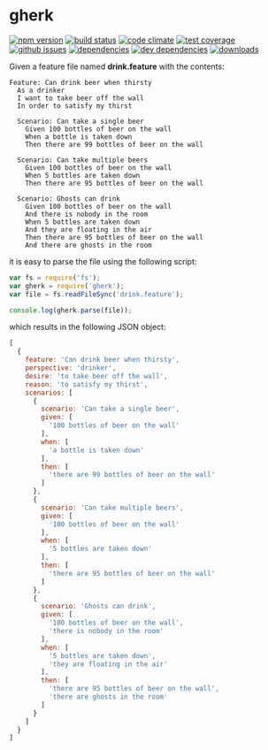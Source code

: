 # gherk
[![npm version](https://badge.fury.io/js/gherk.svg)](http://badge.fury.io/js/gherk)
[![build status](https://travis-ci.org/bakerface/gherk.svg?branch=master)](https://travis-ci.org/bakerface/gherk)
[![code climate](https://codeclimate.com/github/bakerface/gherk/badges/gpa.svg)](https://codeclimate.com/github/bakerface/gherk)
[![test coverage](https://codeclimate.com/github/bakerface/gherk/badges/coverage.svg)](https://codeclimate.com/github/bakerface/gherk/coverage)
[![github issues](https://img.shields.io/github/issues/bakerface/gherk.svg)](https://github.com/bakerface/gherk/issues)
[![dependencies](https://david-dm.org/bakerface/gherk.svg)](https://david-dm.org/bakerface/gherk)
[![dev dependencies](https://david-dm.org/bakerface/gherk/dev-status.svg)](https://david-dm.org/bakerface/gherk#info=devDependencies)
[![downloads](http://img.shields.io/npm/dm/gherk.svg)](https://www.npmjs.com/package/gherk)

Given a feature file named **drink.feature** with the contents:

```
Feature: Can drink beer when thirsty
  As a drinker
  I want to take beer off the wall
  In order to satisfy my thirst

  Scenario: Can take a single beer
    Given 100 bottles of beer on the wall
    When a bottle is taken down
    Then there are 99 bottles of beer on the wall

  Scenario: Can take multiple beers
    Given 100 bottles of beer on the wall
    When 5 bottles are taken down
    Then there are 95 bottles of beer on the wall

  Scenario: Ghosts can drink
    Given 100 bottles of beer on the wall
    And there is nobody in the room
    When 5 bottles are taken down
    And they are floating in the air
    Then there are 95 bottles of beer on the wall
    And there are ghosts in the room
```

it is easy to parse the file using the following script:

``` javascript
var fs = require('fs');
var gherk = require('gherk');
var file = fs.readFileSync('drink.feature');

console.log(gherk.parse(file));
```

which results in the following JSON object:

``` javascript
[
  {
    feature: 'Can drink beer when thirsty',
    perspective: 'drinker',
    desire: 'to take beer off the wall',
    reason: 'to satisfy my thirst',
    scenarios: [
      {
        scenario: 'Can take a single beer',
        given: [
          '100 bottles of beer on the wall'
        ],
        when: [
          'a bottle is taken down'
        ],
        then: [
          'there are 99 bottles of beer on the wall'
        ]
      },
      {
        scenario: 'Can take multiple beers',
        given: [
          '100 bottles of beer on the wall'
        ],
        when: [
          '5 bottles are taken down'
        ],
        then: [
          'there are 95 bottles of beer on the wall'
        ]
      },
      {
        scenario: 'Ghosts can drink',
        given: [
          '100 bottles of beer on the wall',
          'there is nobody in the room'
        ],
        when: [
          '5 bottles are taken down',
          'they are floating in the air'
        ],
        then: [
          'there are 95 bottles of beer on the wall',
          'there are ghosts in the room'
        ]
      }
    ]
  }
]
```

